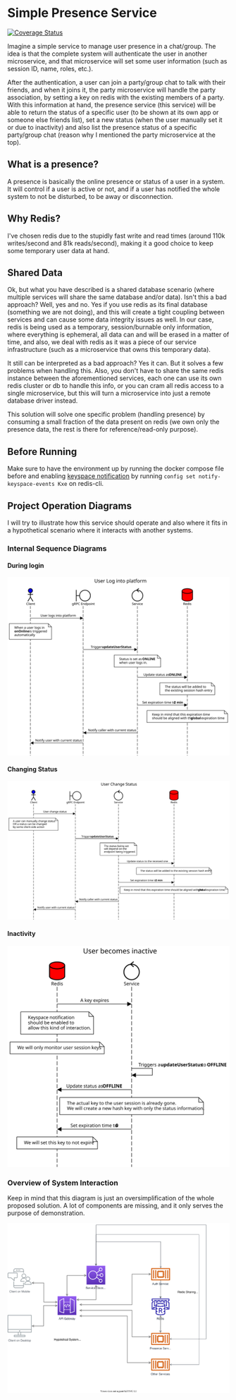 # Simple Presence Service

[![Coverage Status](https://coveralls.io/repos/github/paulushcgcj/micronaut-starting-presence/badge.svg?branch=main)](https://coveralls.io/github/paulushcgcj/micronaut-starting-presence?branch=main)

Imagine a simple service to manage user presence in a chat/group. The idea is that the complete system will authenticate the
user in another microservice, and that microservice will set some user information (such as session ID, name, roles, etc.).

After the authentication, a user can join a party/group chat to talk with their friends, and when it joins it, the party microservice
will handle the party association, by setting a key on redis with the existing members of a party. With this information at hand, 
the presence service (this service) will be able to return the status of a specific user (to be shown at its own app or someone else friends list),
 set a new status (when the user manually set it or due to inactivity) and also list the presence status of a specific party/group chat 
(reason why I mentioned the party microservice at the top).

## What is a presence?

A presence is basically the online presence or status of a user in a system. It will control if a user is active or not, and if a user has notified the whole 
system to not be disturbed, to be away or disconnection. 

## Why Redis?

I've chosen redis due to the stupidly fast write and read times (around 110k writes/second and 81k reads/second), 
making it a good choice to keep some temporary user data at hand.

## Shared Data

Ok, but what you have described is a shared database scenario (where multiple services will share the same database and/or data). Isn't this a bad approach?
Well, yes and no. Yes if you use redis as its final database (something we are not doing), and this will create a tight coupling between services 
and can cause some data integrity issues as well. In our case, redis is being used as a temporary, session/burnable only information, where everything is ephemeral, 
all data can and will be erased in a matter of time, and also, we deal with redis as it was a piece of our service infrastructure (such as a microservice that owns this temporary data).

It still can be interpreted as a bad approach? Yes it can. But it solves a few problems when handling this. Also, you don't have to share the same redis instance between the aforementioned services, 
each one can use its own redis cluster or db to handle this info, or you can cram all redis access to a single microservice, but this will turn a microservice into just a remote database driver instead.

This solution will solve one specific problem (handling presence) by consuming a small fraction of the data present on redis (we own only the presence data, the rest is there for reference/read-only purpose).

## Before Running

Make sure to have the environment up by running the docker compose file before and enabling [keyspace notification](https://redis.io/topics/notifications) by running `config set notify-keyspace-events Kxe` on redis-cli.


## Project Operation Diagrams

I will try to illustrate how this service should operate and also where it fits in a hypothetical scenario where it interacts with another systems.

### Internal Sequence Diagrams

#### During login

![Login sequence diagram](./docs/img/userlogin.svg)

#### Changing Status

![Status change sequence diagram](./docs/img/statuschange.svg)

#### Inactivity

![Inactivity sequence diagram](./docs/img/inactive.svg)

### Overview of System Interaction

Keep in mind that this diagram is just an oversimplification of the whole proposed solution. A lot of components are missing, and it only serves the purpose of demonstration.

![Simple system diagram](./docs/img/system.svg)